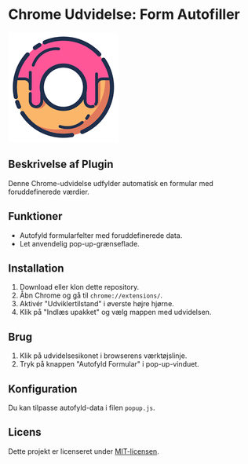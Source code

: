# Chrome Udvidelse: Form Autofiller

![Udvidelsesikon](ChromePlugin/icon.png)

## Beskrivelse af Plugin

Denne Chrome-udvidelse udfylder automatisk en formular med foruddefinerede værdier.

## Funktioner

- Autofyld formularfelter med foruddefinerede data.
- Let anvendelig pop-up-grænseflade.

## Installation

1. Download eller klon dette repository.
2. Åbn Chrome og gå til `chrome://extensions/`.
3. Aktivér "Udviklertilstand" i øverste højre hjørne.
4. Klik på "Indlæs upakket" og vælg mappen med udvidelsen.

## Brug

1. Klik på udvidelsesikonet i browserens værktøjslinje.
2. Tryk på knappen "Autofyld Formular" i pop-up-vinduet.

## Konfiguration

Du kan tilpasse autofyld-data i filen `popup.js`.

## Licens

Dette projekt er licenseret under [MIT-licensen](LICENSE).

